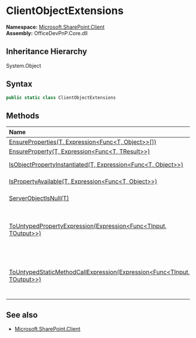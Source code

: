 # ClientObjectExtensions
**Namespace:** [Microsoft.SharePoint.Client](Microsoft.SharePoint.Client.md)  
**Assembly:** OfficeDevPnP.Core.dll  
## Inheritance Hierarchy
System.Object  

## Syntax
```C#
public static class ClientObjectExtensions
```
## Methods
|**Name**|**Description**|
|:-----|:-----|
| [EnsureProperties(T, Expression<Func<T, Object>>[])](Microsoft.SharePoint.Client.ClientObjectExtensions.662d7ca7.md) | 
| [EnsureProperty(T, Expression<Func<T, TResult>>)](Microsoft.SharePoint.Client.ClientObjectExtensions.84242e1a.md) | 
| [IsObjectPropertyInstantiated(T, Expression<Func<T, Object>>)](Microsoft.SharePoint.Client.ClientObjectExtensions.21ee3124.md) | Check if a property is instantiated on a object
| [IsPropertyAvailable(T, Expression<Func<T, Object>>)](Microsoft.SharePoint.Client.ClientObjectExtensions.18c63636.md) | Check if a property is available on a object
| [ServerObjectIsNull(T)](Microsoft.SharePoint.Client.ClientObjectExtensions.bd54c126.md) | Checks if the ClientObject is null
| [ToUntypedPropertyExpression(Expression<Func<TInput, TOutput>>)](Microsoft.SharePoint.Client.ClientObjectExtensions.966602f3.md) | Converts generic Expression<Func<TInput, TOutput>> to Expression with object return type - Expression<Func<TInput, object>>
| [ToUntypedStaticMethodCallExpression(Expression<Func<TInput, TOutput>>)](Microsoft.SharePoint.Client.ClientObjectExtensions.57555fd4.md) | Converts generic Expression<Func<TInput, TOutput>> to Expression with object return type - Expression<Func<TInput, object>>
## See also
- [Microsoft.SharePoint.Client](Microsoft.SharePoint.Client.md)
